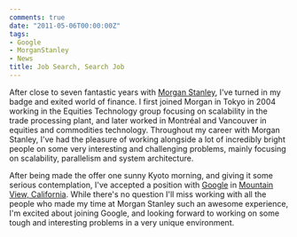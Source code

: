 ```yaml
---
comments: true
date: "2011-05-06T00:00:00Z"
tags:
- Google
- MorganStanley
- News
title: Job Search, Search Job
---
```


After close to seven fantastic years with [Morgan Stanley][ms], I've turned in
my badge and exited world of finance.<!--more--> I first joined Morgan in Tokyo
in 2004 working in the Equities Technology group focusing on scalability in the
trade processing plant, and later worked in Montréal and Vancouver in equities
and commodities technology. Throughout my career with Morgan Stanley, I've had
the pleasure of working alongside a lot of incredibly bright people on some
very interesting and challenging problems, mainly focusing on scalability,
parallelism and system architecture.

After being made the offer one sunny Kyoto morning, and giving it some serious
contemplation, I've accepted a position with [Google][goog] in [Mountain View,
California][mtv_map]. While there's no question I'll miss working with all the
people who made my time at Morgan Stanley such an awesome experience, I'm
excited about joining Google, and looking forward to working on some tough and
interesting problems in a very unique environment.

[ms]: https://www.morganstanley.com
[goog]: https://google.com
[mtv_map]: https://goo.gl/maps/gxWf
